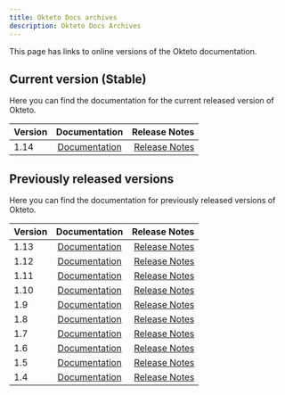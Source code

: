 ```yaml
---
title: Okteto Docs archives
description: Okteto Docs Archives
---
```


This page has links to online versions of the Okteto documentation.

## Current version (Stable)
Here you can find the documentation for the current released version of Okteto.

| Version    | Documentation        |Release Notes       |
|:---------|:------:|------:|
| 1.14    | [Documentation](/)       |  [Release Notes](/self-hosted/install/releases/)



## Previously released versions

Here you can find the documentation for previously released versions of Okteto.

| Version    | Documentation        |Release Notes       |
|:---------|:------:|------:|
| 1.13    | [Documentation](/1.13)      |  [Release Notes](/1.13/self-hosted/install/releases/)
| 1.12    | [Documentation](/1.12)      |  [Release Notes](/1.12/self-hosted/install/releases/)
| 1.11    | [Documentation](/1.11)      |  [Release Notes](/1.11/self-hosted/install/releases/)
| 1.10    | [Documentation](/1.10)      |  [Release Notes](/1.10/self-hosted/install/releases/)
| 1.9     | [Documentation](/1.9)       |  [Release Notes](/1.9/self-hosted/install/releases/)
| 1.8     | [Documentation](/1.8)       |  [Release Notes](/1.8/self-hosted/install/releases/)
| 1.7     | [Documentation](/1.7)       |  [Release Notes](/1.7/self-hosted/install/releases/)
| 1.6     | [Documentation](/1.6)       |  [Release Notes](/1.6/self-hosted/install/releases/)
| 1.5     | [Documentation](/1.5)       |  [Release Notes](/1.5/self-hosted/install/releases/)
| 1.4     | [Documentation](/1.4)       |  [Release Notes](/1.4/self-hosted/install/releases/)
